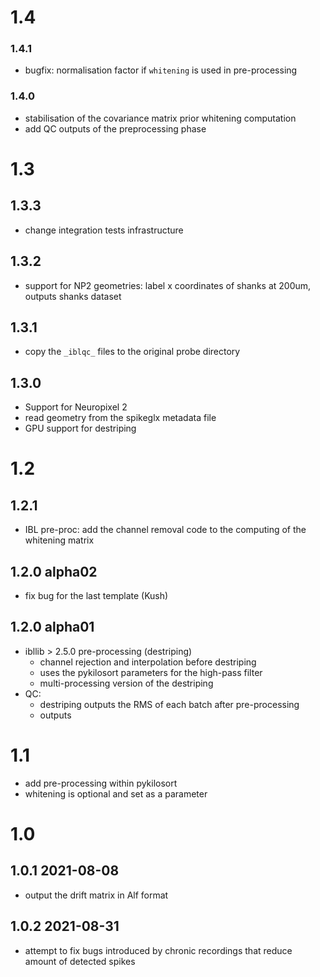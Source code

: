 # 1.4
### 1.4.1
- bugfix: normalisation factor if `whitening` is used in pre-processing
### 1.4.0
- stabilisation of the covariance matrix prior whitening computation
- add QC outputs of the preprocessing phase

# 1.3
## 1.3.3
-   change integration tests infrastructure
## 1.3.2
-   support for NP2 geometries: label x coordinates of shanks at 200um, outputs shanks dataset
## 1.3.1
-   copy the `_iblqc_` files to the original probe directory
## 1.3.0
-   Support for Neuropixel 2
-   read geometry from the spikeglx metadata file
-   GPU support for destriping

# 1.2
## 1.2.1
-   IBL pre-proc: add the channel removal code to the computing of the whitening matrix 

## 1.2.0 alpha02
-   fix bug for the last template (Kush)

## 1.2.0 alpha01 
-   ibllib > 2.5.0 pre-processing (destriping)
    -   channel rejection and interpolation before destriping
    -   uses the pykilosort parameters for the high-pass filter
    -   multi-processing version of the destriping
-   QC:
    -   destriping outputs the RMS of each batch after pre-processing
    -   outputs

# 1.1
-   add pre-processing within pykilosort
-   whitening is optional and set as a parameter

# 1.0
## 1.0.1 2021-08-08
-   output the drift matrix in Alf format
## 1.0.2 2021-08-31
-   attempt to fix bugs introduced by chronic recordings that reduce amount of detected spikes
